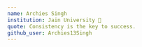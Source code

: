 ```yaml
---
name: Archies Singh 
institution: Jain University 🚩 
quote: Consistency is the key to success.
github_user: Archies13Singh
---
```

